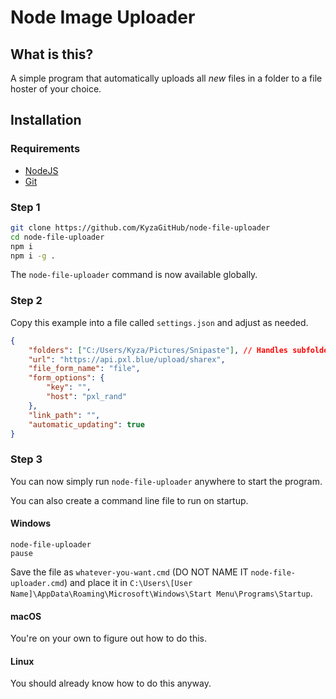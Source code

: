 # Node Image Uploader

## What is this?

A simple program that automatically uploads all _new_ files in a folder to a file hoster of your choice.

## Installation

### Requirements

- [NodeJS](https://nodejs.org/)
- [Git](https://git-scm.com/)

### Step 1

```bash
git clone https://github.com/KyzaGitHub/node-file-uploader
cd node-file-uploader
npm i
npm i -g .
```

The `node-file-uploader` command is now available globally.

### Step 2

Copy this example into a file called `settings.json` and adjust as needed.

```json
{
	"folders": ["C:/Users/Kyza/Pictures/Snipaste"], // Handles subfolders!
	"url": "https://api.pxl.blue/upload/sharex",
	"file_form_name": "file",
	"form_options": {
		"key": "",
		"host": "pxl_rand"
	},
	"link_path": "",
	"automatic_updating": true
}
```

### Step 3

You can now simply run `node-file-uploader` anywhere to start the program.

You can also create a command line file to run on startup.

#### Windows

```batch
node-file-uploader
pause
```

Save the file as `whatever-you-want.cmd` (DO NOT NAME IT `node-file-uploader.cmd`) and place it in `C:\Users\[User Name]\AppData\Roaming\Microsoft\Windows\Start Menu\Programs\Startup`.

#### macOS

You're on your own to figure out how to do this.

#### Linux

You should already know how to do this anyway.
